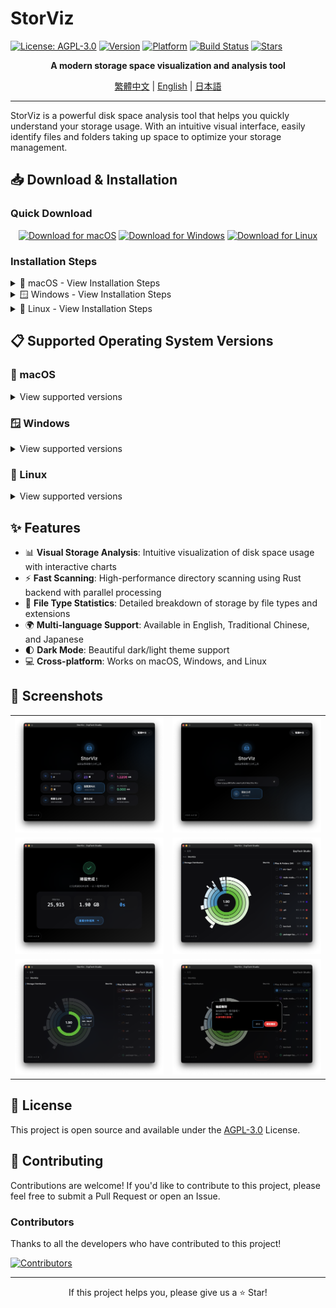 # StorViz

[![License: AGPL-3.0](https://img.shields.io/badge/License-AGPL--3.0-blue.svg)](https://opensource.org/licenses/AGPL-3.0)
[![Version](https://img.shields.io/badge/version-1.0.0--rc.3-green.svg)](https://github.com/ExpTechTW/StorViz/releases)
[![Platform](https://img.shields.io/badge/platform-macOS%20%7C%20Windows%20%7C%20Linux-lightgrey.svg)](https://github.com/ExpTechTW/StorViz/releases)
[![Build Status](https://github.com/ExpTechTW/StorViz/workflows/CI%20Build%20Check/badge.svg)](https://github.com/ExpTechTW/StorViz/actions)
[![Stars](https://img.shields.io/github/stars/ExpTechTW/StorViz?style=social)](https://github.com/ExpTechTW/StorViz)

<p align="center">
  <strong>A modern storage space visualization and analysis tool</strong>
</p>

<p align="center">
  <a href="README.md">繁體中文</a> | <a href="README.en.md">English</a> | <a href="README.ja.md">日本語</a>
</p>

---

StorViz is a powerful disk space analysis tool that helps you quickly understand your storage usage. With an intuitive visual interface, easily identify files and folders taking up space to optimize your storage management.

## 📥 Download & Installation

### Quick Download

<div align="center">

[![Download for macOS](https://img.shields.io/badge/Download-macOS-black?style=for-the-badge&logo=apple)](https://github.com/ExpTechTW/StorViz/releases/latest/download/StorViz_universal.app.tar.gz)
[![Download for Windows](https://img.shields.io/badge/Download-Windows-blue?style=for-the-badge&logo=windows)](https://github.com/ExpTechTW/StorViz/releases/latest/download/StorViz_1.0.0-rc.3_x64-setup.exe)
[![Download for Linux](https://img.shields.io/badge/Download-Linux-orange?style=for-the-badge&logo=linux)](https://github.com/ExpTechTW/StorViz/releases/latest/download/storviz_1.0.0-rc.3_amd64.AppImage)

</div>

### Installation Steps

<details>
<summary>🍎 macOS - View Installation Steps</summary>

<br>

1. **Download File** - Click the button above to download the `.app.tar.gz` file
2. **Extract** - Double-click the downloaded file, macOS will auto-extract it
3. **Install** - Drag `StorViz.app` to the Applications folder
4. **Launch** - Double-click the StorViz icon in Applications to start the app

> **💡 Tip**
> If you see a "Cannot verify developer" warning, go to "System Preferences" → "Security & Privacy" to allow execution.

</details>

<details>
<summary>🪟 Windows - View Installation Steps</summary>

<br>

1. **Download File** - Click the button above to download the `.exe` installer
2. **Run Installer** - Double-click the downloaded installer
3. **Installation Wizard** - Follow the installation wizard instructions
4. **Launch** - Start StorViz from the Start menu or desktop shortcut

> **💡 Tip**
> If Windows Defender shows a warning, select "More info" → "Run anyway".

</details>

<details>
<summary>🐧 Linux - View Installation Steps</summary>

<br>

1. **Download File** - Click the button above to download the `.AppImage` file
2. **Set Permission** - Open terminal and run:
   ```bash
   chmod +x storviz_*.AppImage
   ```
3. **Run** - Double-click to run or execute in terminal:
   ```bash
   ./storviz_*.AppImage
   ```

> **💡 Tip**
> AppImage is a portable application that runs without installation.

</details>

## 📋 Supported Operating System Versions

### 🍎 macOS

<details>
<summary>View supported versions</summary>

<br>

| OS Version                    | StorViz Version | Status |
| ----------------------------- | --------------- | ------ |
| **10.15 Catalina and below**  | `-`             | ❌     |
| **11 Big Sur**                | `-`             | ❔     |
| **12 Monterey**               | `-`             | ❔     |
| **13 Ventura**                | `-`             | ❔     |
| **14 Sonoma**                 | `-`             | ❔     |
| **15 Sequoia**                | `-`             | ❔     |
| **26 Tahoe**                  | `1.0.0-rc.3`    | ✅     |

**Architecture Support**: Intel (x86_64) / Apple Silicon (ARM64)

</details>

### 🪟 Windows

<details>
<summary>View supported versions</summary>

<br>

| OS Version       | StorViz Version | Status |
| ---------------- | --------------- | ------ |
| **8 and below**  | `-`             | ❌     |
| **8.1**          | `-`             | ❔     |
| **10**           | `1.0.0-rc.3`    | ✅     |
| **11**           | `1.0.0-rc.3`    | ✅     |

**Architecture Support**: x64 (64-bit)
**Additional Requirements**: WebView2 Runtime (automatically installed by the installer)

</details>

### 🐧 Linux

<details>
<summary>View supported versions</summary>

<br>

**Ubuntu**

| OS Version                      | StorViz Version | Status |
| ------------------------------- | --------------- | ------ |
| **20.04 LTS Focal and below**   | `-`             | ❌     |
| **22.04 LTS Jammy**             | `1.0.0-rc.3`    | ✅     |
| **23.10 Mantic**                | `1.0.0-rc.3`    | ✅     |
| **24.04 LTS Noble**             | `1.0.0-rc.3`    | ✅     |
| **24.10 Oracular**              | `1.0.0-rc.3`    | ✅     |

**Debian**

| OS Version                  | StorViz Version | Status |
| --------------------------- | --------------- | ------ |
| **11 Bullseye and below**   | `-`             | ❌     |
| **12 Bookworm**             | `1.0.0-rc.3`    | ✅     |
| **13 Trixie**               | `1.0.0-rc.3`    | ✅     |

**Fedora**

| OS Version       | StorViz Version | Status |
| ---------------- | --------------- | ------ |
| **35 and below** | `-`             | ❌     |
| **36**           | `-`             | ❔     |
| **37+**          | `-`             | ❔     |

**RHEL / Rocky Linux / AlmaLinux**

| OS Version      | StorViz Version | Status |
| --------------- | --------------- | ------ |
| **8 and below** | `-`             | ❌     |
| **9**           | `-`             | ❔     |

**Arch Linux**

| OS Version          | StorViz Version | Status |
| ------------------- | --------------- | ------ |
| **Rolling Release** | `-`             | ❌     |

**Architecture Support**: x64 (64-bit)
**Additional Requirements**: GLib >= 2.70, WebKitGTK 4.1

> **⚠️ Note**
>
> Linux version requires newer system libraries (GLIBC 2.35+).
> Users on Ubuntu 20.04 and Debian 11 are recommended to upgrade to newer versions.

</details>

## ✨ Features

- 📊 **Visual Storage Analysis**: Intuitive visualization of disk space usage with interactive charts
- ⚡ **Fast Scanning**: High-performance directory scanning using Rust backend with parallel processing
- 📁 **File Type Statistics**: Detailed breakdown of storage by file types and extensions
- 🌍 **Multi-language Support**: Available in English, Traditional Chinese, and Japanese
- 🌓 **Dark Mode**: Beautiful dark/light theme support
- 💻 **Cross-platform**: Works on macOS, Windows, and Linux

## 📸 Screenshots

<div align="center">

<table>
  <tr>
    <td width="50%">
      <img src="images/zh/image1.png" alt="Main Interface" />
    </td>
    <td width="50%">
      <img src="images/zh/image2.png" alt="File Type Statistics" />
    </td>
  </tr>
  <tr>
    <td width="50%">
      <img src="images/zh/image3.png" alt="Directory Structure" />
    </td>
    <td width="50%">
      <img src="images/zh/image4.png" alt="Dark Mode" />
    </td>
  </tr>
  <tr>
    <td width="50%">
      <img src="images/zh/image5.png" alt="Multi-language Support" />
    </td>
    <td width="50%">
      <img src="images/zh/image6.png" alt="Advanced Analysis" />
    </td>
  </tr>
</table>

</div>

## 📄 License

This project is open source and available under the [AGPL-3.0](LICENSE) License.

## 🤝 Contributing

Contributions are welcome! If you'd like to contribute to this project, please feel free to submit a Pull Request or open an Issue.

### Contributors

Thanks to all the developers who have contributed to this project!

<a href="https://github.com/exptechtw/StorViz/graphs/contributors">
  <img src="https://contrib.rocks/image?repo=exptechtw/StorViz" alt="Contributors" />
</a>

---

<p align="center">
  If this project helps you, please give us a ⭐️ Star!
</p>
